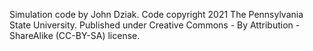 Simulation code by John Dziak.
Code copyright 2021 The Pennsylvania State University. 
Published under Creative Commons - By Attribution - ShareAlike (CC-BY-SA) license.
